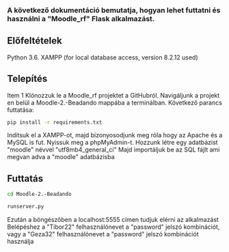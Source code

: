 
### A következő dokumentáció bemutatja, hogyan lehet futtatni és használni a "Moodle_rf" Flask alkalmazást.

## Előfeltételek

Python 3.6.
XAMPP (for local database access, version 8.2.12 used)


## Telepítés

Item 1 Klónozzuk le a Moodle_rf projektet a GitHubról.
Navigáljunk a projekt en belül a Moodle-2.-Beadando mappába a terminálban.
Következő parancs futtatása:
```bash
pip install -r requirements.txt
```
Indítsuk el a XAMPP-ot, majd bizonyosodjunk meg róla hogy az Apache és a MySQL is fut.
Nyissuk meg a phpMyAdmin-t.
Hozzunk létre egy adatbázist "moodle" névvel "utf8mb4_general_ci" 
Majd importáljuk be az SQL fájlt ami megvan adva a "moodle" adatbázisba

## Futtatás
```bash
cd Moodle-2.-Beadando
```
```bash
runserver.py
```
Ezután a böngészőben a localhost:5555 címen tudjuk elérni az alkalmazást
Belépéshez a "Tibor22" felhasználónevet a "password" jelszó kombinációt, vagy a "Geza32" felhasználónevet a "password" jelszó kombinációt használja



